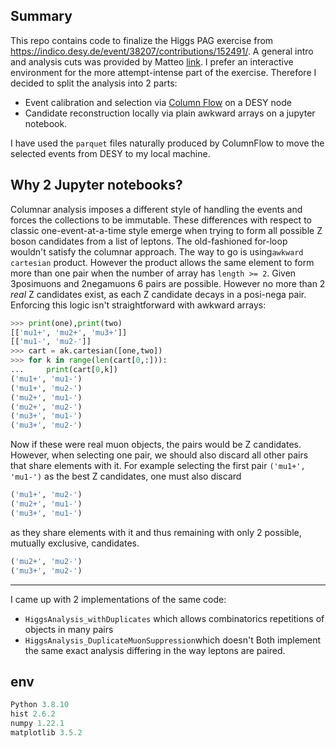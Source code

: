 ## Summary
This repo contains code to finalize the Higgs PAG exercise from https://indico.desy.de/event/38207/contributions/152491/.
A general intro and analysis cuts was provided by Matteo [link](https://indico.desy.de/event/38207/contributions/152491/attachments/86014/114459/141023_PODASExercise_Matteo.pdf).
I prefer an interactive environment for the more attempt-intense part of the exercise. Therefore I decided to split the analysis into 2 parts:
* Event calibration and selection via  [Column Flow](https://github.com/columnflow/columnflow) on a DESY node
* Candidate reconstruction locally via plain awkward arrays on a jupyter notebook.


I have used the `parquet` files naturally produced by ColumnFlow to move the selected events from DESY to my local machine.

## Why 2 Jupyter notebooks?
Columnar analysis imposes a different style of handling the events and forces the collections to be immutable. 
These differences with respect to classic one-event-at-a-time style emerge when trying to form all possible Z boson candidates from a list of leptons.
The old-fashioned for-loop wouldn't satisfy the columnar approach. The way to go is using`awkward` `cartesian` product.
However the product allows the same element to form more than one pair when the number of array has `length >= 2`.
Given 3posimuons and 2negamuons 6 pairs are possible. However no more than 2 *real* Z candidates exist, as each Z candidate decays in a posi-nega pair. Enforcing this logic isn't straightforward with awkward arrays:
```python
>>> print(one),print(two)
[['mu1+', 'mu2+', 'mu3+']]
[['mu1-', 'mu2-']]
>>> cart = ak.cartesian([one,two])
>>> for k in range(len(cart[0,:])):
...     print(cart[0,k])
('mu1+', 'mu1-')
('mu1+', 'mu2-')
('mu2+', 'mu1-')
('mu2+', 'mu2-')
('mu3+', 'mu1-')
('mu3+', 'mu2-')
```
Now if these were real muon objects, the pairs would be Z candidates. However, when selecting one pair, we should also discard all other pairs that share elements with it. For example selecting the first pair `('mu1+', 'mu1-')` as the best Z candidates, one must also discard 
```python
('mu1+', 'mu2-')
('mu2+', 'mu1-')
('mu3+', 'mu1-')
```
as they share elements with it and thus remaining with only 2 possible, mutually exclusive, candidates.
```python
('mu2+', 'mu2-')
('mu3+', 'mu2-')
```

---
I came up with 2 implementations of the same code:
* `HiggsAnalysis_withDuplicates` which allows combinatorics repetitions of objects in many pairs 
* `HiggsAnalysis_DuplicateMuonSuppression`which doesn't 
Both implement the same exact analysis differing in the way leptons are paired. 

## env
``` python
Python 3.8.10
hist 2.6.2
numpy 1.22.1
matplotlib 3.5.2
```